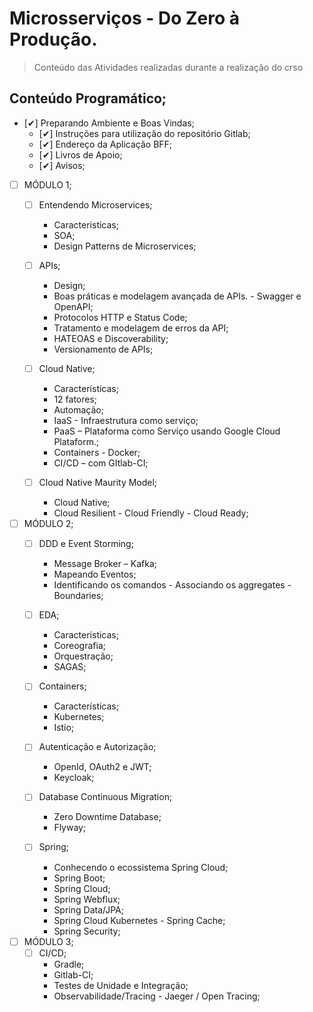 # Microsserviços - Do Zero à Produção.  
> Conteúdo das Atividades realizadas durante a realização do crso

## Conteúdo Programático;
- [✔] Preparando Ambiente e Boas Vindas;
    - [✔] Instruções para utilização do repositório Gitlab;
    - [✔] Endereço da Aplicação BFF;
    - [✔] Livros de Apoio;
    - [✔] Avisos;
- [ ] MÓDULO 1;
    - [ ] Entendendo Microservices;
        - Caracteristicas;
        - SOA;
        - Design Patterns de Microservices;

    - [ ] APIs;
        - Design;
        - Boas práticas e modelagem avançada de APIs. - Swagger e OpenAPI;
        - Protocolos HTTP e Status Code;
        - Tratamento e modelagem de erros da API;
        - HATEOAS e Discoverability;
        - Versionamento de APIs;

    - [ ] Cloud Native;
        - Características;
        - 12 fatores;
        - Automação;
        - IaaS - Infraestrutura como serviço;
        - PaaS – Plataforma como Serviço usando Google Cloud Plataform.;
        - Containers - Docker;
        - CI/CD – com GItlab-CI;

    - [ ] Cloud Native Maurity Model;
        - Cloud Native;
        - Cloud Resilient - Cloud Friendly - Cloud Ready;

- [ ] MÓDULO 2;
    - [ ] DDD e Event Storming;
        - Message Broker – Kafka;
        - Mapeando Eventos;
        - Identificando os comandos - Associando os aggregates - Boundaries;

    - [ ] EDA;
        - Características;
        - Coreografia;
        - Orquestração;
        - SAGAS;

    - [ ] Containers;
        - Características;
        - Kubernetes;
        - Istio;

    - [ ] Autenticação e Autorização;
        - OpenId, OAuth2 e JWT;
        - Keycloak;

    - [ ] Database Continuous Migration;
        - Zero Downtime Database;
        - Flyway;

    - [ ] Spring;
        - Conhecendo o ecossistema Spring Cloud;
        - Spring Boot;
        - Spring Cloud;
        - Spring Webflux;
        - Spring Data/JPA;
        - Spring Cloud Kubernetes - Spring Cache;
        - Spring Security;

- [ ] MÓDULO 3;
    - [ ] CI/CD;
        - Gradle;
        - Gitlab-CI;
        - Testes de Unidade e Integração;
        - Observabilidade/Tracing - Jaeger / Open Tracing;




